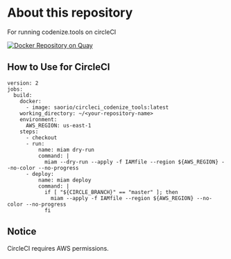 # About this repository
For running codenize.tools on circleCI

[![Docker Repository on Quay](https://quay.io/repository/saorio/circleci_codenize_tools/status "Docker Repository on Quay")](https://quay.io/repository/saorio/circleci_codenize_tools)

## How to Use for CircleCI

```
version: 2
jobs:
  build:
    docker:
      - image: saorio/circleci_codenize_tools:latest
    working_directory: ~/<your-repository-name>
    environment:
      AWS_REGION: us-east-1
    steps:
      - checkout
      - run:
          name: miam dry-run
          command: |
            miam --dry-run --apply -f IAMfile --region ${AWS_REGION} --no-color --no-progress
      - deploy:
          name: miam deploy
          command: |
            if [ "${CIRCLE_BRANCH}" == "master" ]; then
              miam --apply -f IAMfile --region ${AWS_REGION} --no-color --no-progress
            fi
```

## Notice
CircleCI requires AWS permissions.
